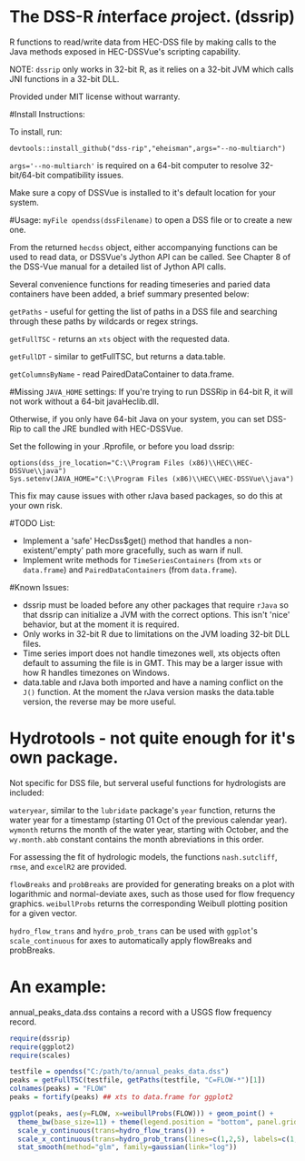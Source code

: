 The DSS-R *i*nterface *p*roject. (dssrip)
=========================================

R functions to read/write data from HEC-DSS file by making calls to the Java methods exposed in HEC-DSSVue's scripting capability.

NOTE: ```dssrip``` only works in 32-bit R, as it relies on a 32-bit JVM which calls JNI functions in a 32-bit DLL.

Provided under MIT license without warranty.

#Install Instructions:

To install, run:
```
devtools::install_github("dss-rip","eheisman",args="--no-multiarch")
```

```args='--no-multiarch'``` is required on a 64-bit computer to resolve 32-bit/64-bit compatibility issues.

Make sure a copy of DSSVue is installed to it's default location for your system.

#Usage:
```myFile opendss(dssFilename)``` to open a DSS file or to create a new one.  

From the returned ```hecdss``` object, either accompanying functions can be used to read data, or DSSVue's Jython API can be called.  See Chapter 8 of the DSS-Vue manual for a detailed list of Jython API calls.

Several convenience functions for reading timeseries and paried data containers have been added, a brief summary presented below:

```getPaths``` - useful for getting the list of paths in a DSS file and searching through these paths by wildcards or regex strings.

```getFullTSC``` - returns an ```xts``` object with the requested data.

```getFullDT``` - similar to getFullTSC, but returns a data.table.

```getColumnsByName``` - read PairedDataContainer to data.frame.

#Missing ```JAVA_HOME``` settings:
If you're trying to run DSSRip in 64-bit R, it will not work without a 64-bit javaHeclib.dll.

Otherwise, if you only have 64-bit Java on your system, you can set DSS-Rip to call the JRE bundled with HEC-DSSVue.

Set the following in your .Rprofile, or before you load dssrip:

```
options(dss_jre_location="C:\\Program Files (x86)\\HEC\\HEC-DSSVue\\java")
Sys.setenv(JAVA_HOME="C:\\Program Files (x86)\\HEC\\HEC-DSSVue\\java")
```

This fix may cause issues with other rJava based packages, so do this at your own risk.


#TODO List:
- Implement a 'safe' HecDss$get() method that handles a non-existent/'empty' path more gracefully, such as warn if null.
- Implement write methods for ```TimeSeriesContainers``` (from ```xts``` or ```data.frame```) and ```PairedDataContainers``` (from ```data.frame```).

#Known Issues:
- dssrip must be loaded before any other packages that require ```rJava``` so that dssrip can initialize a JVM with the correct options.  This isn't 'nice' behavior, but at the moment it is required.
- Only works in 32-bit R due to limitations on the JVM loading 32-bit DLL files.
- Time series import does not handle timezones well, xts objects often default to assuming the file is in GMT.  This may be a larger issue with how R handles timezones on Windows.
- data.table and rJava both imported and have a naming conflict on the ```J()``` function.  At the moment the rJava version masks the data.table version, the reverse may be more useful.

# Hydrotools - not quite enough for it's own package.

Not specific for DSS file, but serveral useful functions for hydrologists are included:

```wateryear```, similar to the ```lubridate``` package's ```year``` function, returns the water year for a timestamp (starting 01 Oct of the previous calendar year). ```wymonth``` returns the month of the water year, starting with October, and the ```wy.month.abb``` constant contains the month abreviations in this order.

For assessing the fit of hydrologic models, the functions ```nash.sutcliff```, ```rmse```, and ```excelR2``` are provided.

```flowBreaks``` and ```probBreaks``` are provided for generating breaks on a plot with logarithmic and normal-deviate axes, such as those used for flow frequency graphics.  ```weibullProbs``` returns the corresponding Weibull plotting position for a given vector.

```hydro_flow_trans``` and ```hydro_prob_trans``` can be used with ```ggplot```'s ```scale_continuous``` for axes to automatically apply flowBreaks and probBreaks.

# An example:
annual_peaks_data.dss contains a record with a USGS flow frequency record.

```r
require(dssrip)
require(ggplot2)
require(scales)

testfile = opendss("C:/path/to/annual_peaks_data.dss")
peaks = getFullTSC(testfile, getPaths(testfile, "C=FLOW-*")[1])
colnames(peaks) = "FLOW"
peaks = fortify(peaks) ## xts to data.frame for ggplot2

ggplot(peaks, aes(y=FLOW, x=weibullProbs(FLOW))) + geom_point() + 
  theme_bw(base_size=11) + theme(legend.position = "bottom", panel.grid.minor=element_blank()) +
  scale_y_continuous(trans=hydro_flow_trans()) + 
  scale_x_continuous(trans=hydro_prob_trans(lines=c(1,2,5), labels=c(1,2,5), byPeriod=TRUE)) + 
  stat_smooth(method="glm", family=gaussian(link="log"))
```
